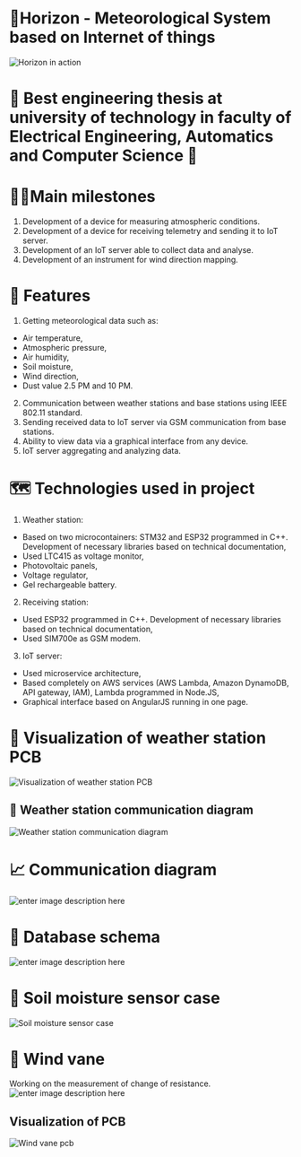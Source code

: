 
# 📡Horizon - Meteorological System based on Internet of things

![Horizon in action](https://raw.githubusercontent.com/SimpleMethod/Horizon/master/doc/Horizon.jpg)

# 🥰 Best engineering thesis at university of technology in faculty of Electrical Engineering, Automatics and Computer Science 🥰

# 🧗‍♂️Main milestones

1. Development of a device for measuring atmospheric conditions.
2. Development of a device for receiving telemetry and sending it to IoT server. 
3. Development of an IoT server able to collect data and analyse.
4. Development of an instrument for wind direction mapping.  

# 🚀 Features
 1. Getting meteorological data such as:
 - Air temperature,
 - Atmospheric pressure,
- Air humidity,
- Soil moisture,
- Wind direction,
- Dust value 2.5 PM and 10 PM.
2.  Communication between weather stations and base stations using IEEE 802.11 standard.
3.  Sending received data to IoT server via GSM communication from base stations.
4.  Ability to view data via a graphical interface from any device.
5. IoT server aggregating and analyzing data. 

# 🗺️ Technologies used in project 
1. Weather station:
- Based on two microcontainers:  STM32 and ESP32 programmed in C++. Development of necessary libraries based on technical documentation,
- Used LTC415 as voltage monitor,
- Photovoltaic panels,
- Voltage regulator,
- Gel rechargeable battery.
2. Receiving station:
- Used ESP32  programmed in C++. Development of necessary libraries based on technical documentation,
- Used SIM700e as GSM modem.
3. IoT server:
- Used microservice architecture,
- Based completely on AWS services (AWS Lambda, Amazon DynamoDB, API gateway, IAM), Lambda programmed in Node.JS,
- Graphical interface based on AngularJS running in one page. 

# 🧪 Visualization of weather station PCB 
![Visualization of weather station PCB ](https://raw.githubusercontent.com/SimpleMethod/Horizon/master/doc/M_Top.png)
## 🧶  Weather station communication diagram
![Weather station communication diagram](https://raw.githubusercontent.com/SimpleMethod/Horizon/master/doc/client_wire_connections.png)

# 📈  Communication diagram
![enter image description here](https://raw.githubusercontent.com/SimpleMethod/Horizon/master/doc/Infrastructure.png)

# 🧊 Database schema
![enter image description here](https://raw.githubusercontent.com/SimpleMethod/Horizon/master/doc/database.png)

# 📙 Soil moisture sensor case
![Soil moisture sensor case](https://raw.githubusercontent.com/SimpleMethod/Horizon/master/doc/M_Case.png)

# 🧭 Wind vane 
Working on the measurement of change of resistance.
![enter image description here](https://raw.githubusercontent.com/SimpleMethod/Horizon/master/doc/W_Case.png)

## Visualization of PCB
![Wind vane pcb](https://raw.githubusercontent.com/SimpleMethod/Horizon/master/doc/W_Top.png)
